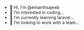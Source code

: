 - 👋 Hi, I’m @emamhsajeeb
- 👀 I’m interested in coding...
- 🌱 I’m currently learning laravel...
- 💞️ I’m looking to work with a team...


<!---
emamhsajeeb/emamhsajeeb is a ✨ special ✨ repository because its `README.md` (this file) appears on your GitHub profile.
You can click the Preview link to take a look at your changes.
--->
